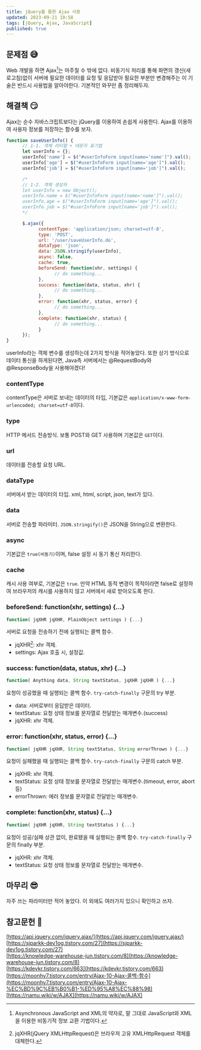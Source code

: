 ```yaml
---
title: jQuery를 통한 Ajax 사용
updated: 2023-09-21 10:58
tags: [jQuery, Ajax, JavaScript]
published: true
---
```


## 문제점 &#128517;
Web 개발을 하면 Ajax[^1]는 마주칠 수 밖에 없다. 비동기식 처리를 통해 화면의 갱신(새로고침)없이 서버에 필요한 데이터를 요청 및 응답받아 필요한 부분만 변경해주는 이 기술은 반드시 사용법을 알아야한다. 기본적인 와꾸만 좀 정리해두자.



## 해결책 &#128527;
Ajax는 순수 자바스크립트보다는 jQuery를 이용하여 손쉽게 사용한다. Ajax를 이용하여 사용자 정보를 저장하는 함수를 보자.

```javascript
function saveUserInfo() {
      // 1-1. 객체 리터럴 + 대문자 표기법
      let userInfo = {};
      userInfo['name'] = $("#userInfoForm input[name='name']").val();
      userInfo['age'] = $("#userInfoForm input[name='age']").val();
      userInfo['job'] = $("#userInfoForm input[name='job']").val();

      /*
      // 1-2. 객체 생성자
      let userInfo = new Object();
      userInfo.name = $("#userInfoForm input[name='name']").val();
      userInfo.age = $("#userInfoForm input[name='age']").val();
      userInfo.job = $("#userInfoForm input[name='job']").val();
      */

      $.ajax({
            contentType: 'application/json; charset=utf-8',
            type: 'POST',
            url: '/user/saveUserInfo.do',
            dataType: 'json',
            data: JSON.stringify(userInfo),
            async: false,
            cache: true,
            beforeSend: function(xhr, settings) {
                  // do something...
            },
            success: function(data, status, xhr) {
                  // do something...
            },
            error: function(xhr, status, error) {
                  // do something...
            },
            complete: function(xhr, status) {
                  // do something...
            }
      });
}
```
userInfo라는 객체 변수를 생성하는데 2가지 방식을 적어놓았다. 또한 상기 방식으로 데이터 통신을 하게된다면, Java측 서버에서는 @RequestBody와 @ResponseBody을 사용해야겠다!

### contentType
contentType은 서버로 보내는 데이터의 타입, 기본값은 `application/x-www-form-urlencoded; charset=utf-8`이다.

### type
HTTP 메서드 전송방식. 보통 POST와 GET 사용하며 기본값은 `GET`이다.

### url
데이터를 전송할 요청 URL.

### dataType
서버에서 받는 데이터의 타입. xml, html, script, json, text가 있다.

### data
서버로 전송할 파라미터. `JSON.stringify()`은 JSON을 String으로 변환한다.

### async
기본값은 `true(비동기)`이며, false 설정 시 동기 통신 처리한다.

### cache
캐시 사용 여부로, 기본값은 `true`. 만약 HTML 동적 변경이 목적이라면 false로 설정하여 브라우저의 캐시를 사용하지 않고 서버에서 새로 받아오도록 한다.


### beforeSend: function(xhr, settings) {...}
```javascript
function( jqXHR jqXHR, PlainObject settings ) {...}
```
서버로 요청을 전송하기 전에 실행되는 콜백 함수.
- jqXHR[^2]: xhr 객체.
- settings: Ajax 호출 시, 설정값.

### success: function(data, status, xhr) {...}
```javascript
function( Anything data, String textStatus, jqXHR jqXHR ) {...}
```
요청이 성공했을 때 실행되는 콜백 함수. `try-catch-finally` 구문의 try 부분.
- data: 서버로부터 응답받은 데이터.
- textStatus: 요청 상태 정보를 문자열로 전달받는 매개변수.(success)
- jqXHR: xhr 객체.

### error: function(xhr, status, error) {...}
```javascript
function( jqXHR jqXHR, String textStatus, String errorThrown ) {...}
```
요청이 실패했을 때 실행되는 콜백 함수. `try-catch-finally` 구문의 catch 부분.
- jqXHR: xhr 객체.
- textStatus: 요청 상태 정보를 문자열로 전달받는 매개변수.(timeout, error, abort 등)
- errorThrown: 에러 정보를 문자열로 전달받는 매개변수.

### complete: function(xhr, status) {...}
```javascript
function( jqXHR jqXHR, String textStatus ) {...}
```
요청이 성공/실패 상관 없이, 완료됐을 때 실행되는 콜백 함수. `try-catch-finally` 구문의 finally 부분.
- jqXHR: xhr 객체.
- textStatus: 요청 상태 정보를 문자열로 전달받는 매개변수.



## 마무리 &#128526;
자주 쓰는 파라미터만 적어 놓았다. 이 외에도 여러가지 있으니 확인하고 쓰자.



## 참고문헌 &#128221;
[https://api.jquery.com/jquery.ajax/](https://api.jquery.com/jquery.ajax/)   
[https://sjparkk-dev1og.tistory.com/27](https://sjparkk-dev1og.tistory.com/27)   
[https://knowledge-warehouse-jun.tistory.com/8](https://knowledge-warehouse-jun.tistory.com/8)   
[https://kdevkr.tistory.com/663](https://kdevkr.tistory.com/663)   
[https://moonhy7.tistory.com/entry/Ajax-10-Ajax-콜백-함수](https://moonhy7.tistory.com/entry/Ajax-10-Ajax-%EC%BD%9C%EB%B0%B1-%ED%95%A8%EC%88%98)   
[https://namu.wiki/w/AJAX](https://namu.wiki/w/AJAX)



[^1]: Asynchronous JavaScript and XML의 약자로, 말 그대로 JavaScript와 XML을 이용한 비동기적 정보 교환 기법이다.
[^2]: jqXHR(jQuery XMLHttpRequest)은 브라우저 고유 XMLHttpRequest 객체를 대체한다.